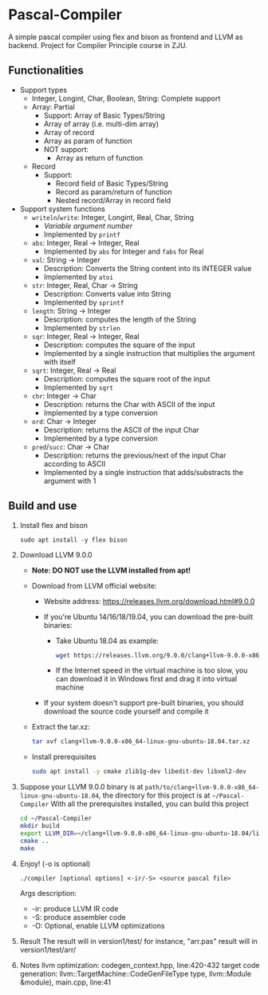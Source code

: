 # Pascal-Compiler
A simple pascal compiler using flex and bison as frontend and LLVM as backend. Project for Compiler Principle course in ZJU.

## Functionalities

- Support types
  - Integer, Longint, Char, Boolean, String: Complete support
  - Array: Partial
    - Support: Array of Basic Types/String
    - Array of array (i.e. multi-dim array)
    - Array of record
    - Array as param of function
    - NOT support:
      - Array as return of function
  - Record
    - Support:
      - Record field of Basic Types/String
      - Record as param/return of function
      - Nested record/Array in record field
- Support system functions
  - `writeln`/`write`: Integer, Longint, Real, Char, String
    - *Variable argument number*
    - Implemented by `printf`
  - `abs`: Integer, Real -> Integer, Real
    - Implemented by `abs` for Integer and `fabs` for Real
  - `val`: String -> Integer
    - Description: Converts the String content into its INTEGER value
    - Implemented by `atoi`
  - `str`: Integer, Real, Char -> String
    - Description: Converts value into String
    - Implemented by `sprintf`
  - `length`: String -> Integer
    - Description: computes the length of the String
    - Implemented by `strlen`
  - `sqr`: Integer, Real -> Integer, Real
    - Description: computes the square of the input
    - Implemented by a single instruction that multiplies the argument with itself
  - `sqrt`: Integer, Real -> Real
    - Description: computes the square root of the input
    - Implemented by `sqrt`
  - `chr`: Integer -> Char
    - Description: returns the Char with ASCII of the input
    - Implemented by a type conversion
  - `ord`: Char -> Integer
    - Description: returns the ASCII of the input Char
    - Implemented by a type conversion
  - `pred`/`succ`: Char -> Char
    - Description: returns the previous/next of the input Char according to ASCII
    - Implemented by a single instruction that adds/substracts the argument with 1

## Build and use

1. Install flex and bison

   ```shell
   sudo apt install -y flex bison
   ```

2. Download LLVM 9.0.0

   - **Note: DO NOT use the LLVM installed from apt!**

   - Download from LLVM official website:

     - Website address: https://releases.llvm.org/download.html#9.0.0

     - If you're Ubuntu 14/16/18/19.04, you can download the pre-built binaries:

       - Take Ubuntu 18.04 as example:

         ```sh
         wget https://releases.llvm.org/9.0.0/clang+llvm-9.0.0-x86_64-linux-gnu-ubuntu-18.04.tar.xz
         ```

       - If the Internet speed in the virtual machine is too slow, you can download it in Windows first and drag it into virtual machine

     - If your system doesn't support pre-built binaries, you should download the source code yourself and compile it

   - Extract the tar.xz:

     ```sh
     tar xvf clang+llvm-9.0.0-x86_64-linux-gnu-ubuntu-18.04.tar.xz
     ```

   - Install prerequisites

     ```sh
     sudo apt install -y cmake zlib1g-dev libedit-dev libxml2-dev
     ```

3. Suppose your LLVM 9.0.0 binary is at `path/to/clang+llvm-9.0.0-x86_64-linux-gnu-ubuntu-18.04`, the directory for this project is at `~/Pascal-Compiler`
   With all the prerequisites installed, you can build this project

   ```sh
   cd ~/Pascal-Compiler
   mkdir build
   export LLVM_DIR=~/clang+llvm-9.0.0-x86_64-linux-gnu-ubuntu-18.04/lib/cmake/llvm
   cmake ..
   make
   ```

4. Enjoy! (-o is optional)

   ```
   ./compiler [optional options] <-ir/-S> <source pascal file>
   ```

   Args description:

   - -ir: produce LLVM IR code
   - -S: produce assembler code
   - -O: Optional, enable LLVM optimizations


5. Result
   The result will in version1/test/<file name>  for instance, "arr.pas" result will in version1/test/arr/

6. Notes
llvm optimization: codegen_context.hpp, line:420-432
target code generation: llvm::TargetMachine::CodeGenFileType type, llvm::Module &module), main.cpp, line:41

